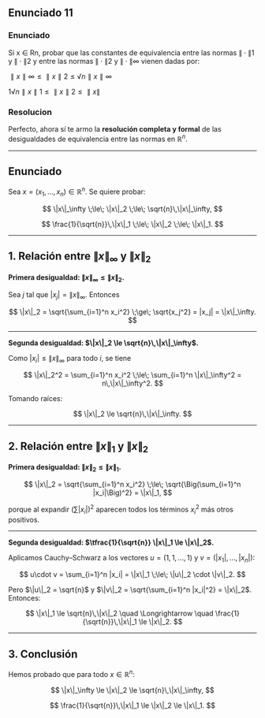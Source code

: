 ## Enunciado 11

### Enunciado
Si x ∈ Rn, probar que las constantes de equivalencia entre las normas ∥ · ∥1 y
∥ · ∥2 y entre las normas ∥ · ∥2 y ∥ · ∥∞ vienen dadas por:

$∥x∥∞ ≤ ∥x∥2 ≤ √n∥x∥∞$

$1√n∥x∥1 ≤ ∥x∥2 ≤ ∥x∥$

### Resolucion

Perfecto, ahora sí te armo la **resolución completa y formal** de las desigualdades de equivalencia entre las normas en $\mathbb{R}^n$.

---

## Enunciado

Sea $x=(x_1,\dots,x_n)\in\mathbb{R}^n$. Se quiere probar:

$$
\|x\|_\infty \;\le\; \|x\|_2 \;\le\; \sqrt{n}\,\|x\|_\infty,
$$

$$
\frac{1}{\sqrt{n}}\,\|x\|_1 \;\le\; \|x\|_2 \;\le\; \|x\|_1.
$$

---

## 1. Relación entre $\|x\|_\infty$ y $\|x\|_2$

**Primera desigualdad: $\|x\|_\infty \le \|x\|_2$.**

Sea $j$ tal que $|x_j|=\|x\|_\infty$. Entonces

$$
\|x\|_2 = \sqrt{\sum_{i=1}^n x_i^2} \;\ge\; \sqrt{x_j^2} = |x_j| = \|x\|_\infty.
$$

---

**Segunda desigualdad: $\|x\|_2 \le \sqrt{n}\,\|x\|_\infty$.**

Como $|x_i|\le \|x\|_\infty$ para todo $i$, se tiene

$$
\|x\|_2^2 = \sum_{i=1}^n x_i^2 \;\le\; \sum_{i=1}^n \|x\|_\infty^2 = n\,\|x\|_\infty^2.
$$

Tomando raíces:

$$
\|x\|_2 \le \sqrt{n}\,\|x\|_\infty.
$$

---

## 2. Relación entre $\|x\|_1$ y $\|x\|_2$

**Primera desigualdad: $\|x\|_2 \le \|x\|_1$.**

$$
\|x\|_2 = \sqrt{\sum_{i=1}^n x_i^2} \;\le\; \sqrt{\Big(\sum_{i=1}^n |x_i|\Big)^2} = \|x\|_1,
$$

porque al expandir $(\sum |x_i|)^2$ aparecen todos los términos $x_i^2$ más otros positivos.

---

**Segunda desigualdad: $\tfrac{1}{\sqrt{n}} \|x\|_1 \le \|x\|_2$.**

Aplicamos Cauchy–Schwarz a los vectores $u=(1,1,\dots,1)$ y $v=(|x_1|,\dots,|x_n|)$:

$$
u\cdot v = \sum_{i=1}^n |x_i| = \|x\|_1 \;\le\; \|u\|_2 \cdot \|v\|_2.
$$

Pero $\|u\|_2 = \sqrt{n}$ y $\|v\|_2 = \sqrt{\sum_{i=1}^n |x_i|^2} = \|x\|_2$.
Entonces:

$$
\|x\|_1 \le \sqrt{n}\,\|x\|_2 \quad \Longrightarrow \quad \frac{1}{\sqrt{n}}\,\|x\|_1 \le \|x\|_2.
$$

---

## 3. Conclusión

Hemos probado que para todo $x\in\mathbb{R}^n$:

$$
\|x\|_\infty \le \|x\|_2 \le \sqrt{n}\,\|x\|_\infty,
$$

$$
\frac{1}{\sqrt{n}}\,\|x\|_1 \le \|x\|_2 \le \|x\|_1.
$$

